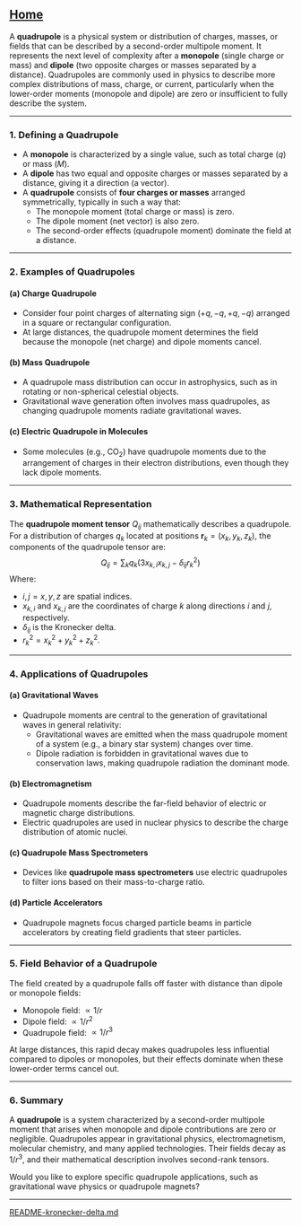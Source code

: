 [Home](https://t2m.io/VwvDcuw)
---

A **quadrupole** is a physical system or distribution of charges, masses, or fields that can be described by a second-order multipole moment. It represents the next level of complexity after a **monopole** (single charge or mass) and **dipole** (two opposite charges or masses separated by a distance). Quadrupoles are commonly used in physics to describe more complex distributions of mass, charge, or current, particularly when the lower-order moments (monopole and dipole) are zero or insufficient to fully describe the system.

---

### **1. Defining a Quadrupole**
- A **monopole** is characterized by a single value, such as total charge ($q$) or mass ($M$).
- A **dipole** has two equal and opposite charges or masses separated by a distance, giving it a direction (a vector).
- A **quadrupole** consists of **four charges or masses** arranged symmetrically, typically in such a way that:
  - The monopole moment (total charge or mass) is zero.
  - The dipole moment (net vector) is also zero.
  - The second-order effects (quadrupole moment) dominate the field at a distance.

---

### **2. Examples of Quadrupoles**
#### (a) **Charge Quadrupole**
- Consider four point charges of alternating sign ($+q, -q, +q, -q$) arranged in a square or rectangular configuration. 
- At large distances, the quadrupole moment determines the field because the monopole (net charge) and dipole moments cancel.

#### (b) **Mass Quadrupole**
- A quadrupole mass distribution can occur in astrophysics, such as in rotating or non-spherical celestial objects.
- Gravitational wave generation often involves mass quadrupoles, as changing quadrupole moments radiate gravitational waves.

#### (c) **Electric Quadrupole in Molecules**
- Some molecules (e.g., CO$_2$) have quadrupole moments due to the arrangement of charges in their electron distributions, even though they lack dipole moments.

---

### **3. Mathematical Representation**
The **quadrupole moment tensor** $Q_{ij}$ mathematically describes a quadrupole. For a distribution of charges $q_k$ located at positions $\mathbf{r}_k = (x_k, y_k, z_k)$, the components of the quadrupole tensor are:
$$Q_{ij} = \sum_k q_k \left( 3x_{k,i}x_{k,j} - \delta_{ij} r_k^2 \right)$$
Where:
- $i, j = x, y, z$ are spatial indices.
- $x_{k,i}$ and $x_{k,j}$ are the coordinates of charge $k$ along directions $i$ and $j$, respectively.
- $\delta_{ij}$ is the Kronecker delta.
- $r_k^2 = x_k^2 + y_k^2 + z_k^2$.

---

### **4. Applications of Quadrupoles**
#### (a) **Gravitational Waves**
- Quadrupole moments are central to the generation of gravitational waves in general relativity:
  - Gravitational waves are emitted when the mass quadrupole moment of a system (e.g., a binary star system) changes over time.
  - Dipole radiation is forbidden in gravitational waves due to conservation laws, making quadrupole radiation the dominant mode.

#### (b) **Electromagnetism**
- Quadrupole moments describe the far-field behavior of electric or magnetic charge distributions.
- Electric quadrupoles are used in nuclear physics to describe the charge distribution of atomic nuclei.

#### (c) **Quadrupole Mass Spectrometers**
- Devices like **quadrupole mass spectrometers** use electric quadrupoles to filter ions based on their mass-to-charge ratio.

#### (d) **Particle Accelerators**
- Quadrupole magnets focus charged particle beams in particle accelerators by creating field gradients that steer particles.

---

### **5. Field Behavior of a Quadrupole**
The field created by a quadrupole falls off faster with distance than dipole or monopole fields:
- Monopole field: $\propto 1/r$
- Dipole field: $\propto 1/r^2$
- Quadrupole field: $\propto 1/r^3$

At large distances, this rapid decay makes quadrupoles less influential compared to dipoles or monopoles, but their effects dominate when these lower-order terms cancel out.

---

### **6. Summary**
A **quadrupole** is a system characterized by a second-order multipole moment that arises when monopole and dipole contributions are zero or negligible. Quadrupoles appear in gravitational physics, electromagnetism, molecular chemistry, and many applied technologies. Their fields decay as $1/r^3$, and their mathematical description involves second-rank tensors.

Would you like to explore specific quadrupole applications, such as gravitational wave physics or quadrupole magnets?


---

[README-kronecker-delta.md](https://t2m.io/F3GFWMT)
